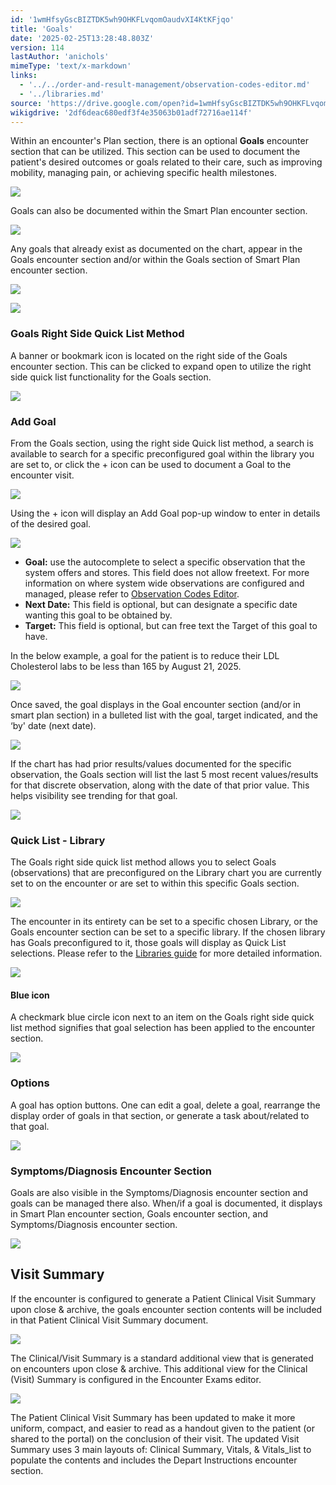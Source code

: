 ```yaml
---
id: '1wmHfsyGscBIZTDK5wh9OHKFLvqomOaudvXI4KtKFjqo'
title: 'Goals'
date: '2025-02-25T13:28:48.803Z'
version: 114
lastAuthor: 'anichols'
mimeType: 'text/x-markdown'
links:
  - '../../order-and-result-management/observation-codes-editor.md'
  - '../libraries.md'
source: 'https://drive.google.com/open?id=1wmHfsyGscBIZTDK5wh9OHKFLvqomOaudvXI4KtKFjqo'
wikigdrive: '2df6deac680edf3f4e35063b01adf72716ae114f'
---
```

Within an encounter's Plan section, there is an optional **Goals** encounter section that can be utilized.  This section can be used to document the patient's desired outcomes or goals related to their care, such as improving mobility, managing pain, or achieving specific health milestones.

![](../goals.assets/18b33b635c73999078434d5fdaedfb7c.png)

Goals can also be documented within the Smart Plan encounter section.

![](../goals.assets/8e9e6a47551a8fe3f5827de8d6edb56c.png)

Any goals that already exist as documented on the chart, appear in the Goals encounter section and/or within the Goals section of Smart Plan encounter section.

![](../goals.assets/894dfea9a107819e311a9b0dd17d441e.png)

![](../goals.assets/8cef5cbab64006864ee08abb95a76d7c.png)

### Goals Right Side Quick List Method

A banner or bookmark icon is located on the right side of the Goals encounter section.  This can be clicked to expand open to utilize the right side quick list functionality for the Goals section.

![](../goals.assets/9a1007ca3dddf35222bf92a64df62381.png)

### Add Goal

From the Goals section, using the right side Quick list method, a search is available to search for a specific preconfigured goal within the library you are set to, or click the + icon can be used to document a Goal to the encounter visit.

![](../goals.assets/c82c410942177bb4cf03ad9202a2ce1f.png)

Using the + icon will display an Add Goal pop-up window to enter in details of the desired goal.

![](../goals.assets/921ff98deb4204c79aef7938babffaeb.png)

* <strong>Goal:</strong> use the autocomplete to select a specific observation that the system offers and stores.  This field does not allow freetext. For more information on where system wide observations are configured and managed, please refer to [Observation](../../order-and-result-management/observation-codes-editor.md)[ Codes Editor](../../order-and-result-management/observation-codes-editor.md).
* <strong>Next Date:</strong> This field is optional, but can designate a specific date wanting this goal to be obtained by.
* <strong>Target:</strong> This field is optional, but can free text the Target of this goal to have.

In the below example, a goal for the patient is to reduce their LDL Cholesterol labs to be less than 165 by August 21, 2025.

![](../goals.assets/10d416754f0cf8c90abeeb6c72324066.png)

Once saved, the goal displays in the Goal encounter section (and/or in smart plan section) in a bulleted list with the goal, target indicated, and the ‘by' date (next date).

![](../goals.assets/700035d00e144ae26b7684b8fad89958.png)

If the chart has had prior results/values documented for the specific observation, the Goals section will list the last 5 most recent values/results for that discrete observation, along with the date of that prior value.  This helps visibility see trending for that goal.

![](../goals.assets/22b1d4e01b19959c04ada19732ece2d7.png)

### Quick List - Library

The Goals right side quick list method allows you to select Goals (observations) that are preconfigured on the Library chart you are currently set to on the encounter or are set to within this specific Goals section.

![](../goals.assets/7db8dcbc77a6cf2841f36fa7fc3df447.png)

The encounter in its entirety can be set to a specific chosen Library, or the Goals encounter section can be set to a specific library.  If the chosen library has Goals preconfigured to it, those goals will display as Quick List selections.   Please refer to the [Libraries guide](../libraries.md) for more detailed information.

![](../goals.assets/7f2dfb5891405f81a68f42982945542b.png)

#### Blue icon

A checkmark blue circle icon next to an item on the Goals right side quick list method signifies that goal selection has been applied to the encounter section.

![](../goals.assets/4d1f1258436a20512cc4d38a39edc3d5.png)

### Options

A goal has option buttons.  One can edit a goal, delete a goal, rearrange the display order of goals in that section, or generate a task about/related to that goal.

![](../goals.assets/55c6e70fcd4887618f1e139153f4b61c.png)

### Symptoms/Diagnosis Encounter Section

Goals are also visible in the Symptoms/Diagnosis encounter section and goals can be managed there also.  When/if a goal is documented, it displays in Smart Plan encounter section, Goals encounter section, and Symptoms/Diagnosis encounter section.

![](../goals.assets/431f5ec7d9247b8b1a30b8a8e2cdca3e.png)

## Visit Summary

If the encounter is configured to generate a Patient Clinical Visit Summary upon close & archive, the goals encounter section contents will be included in that Patient Clinical Visit Summary document.

![](../goals.assets/22e80b3a86d08f2bfcc2781e542b708f.png)

The Clinical/Visit Summary is a standard additional view that is generated on encounters upon close & archive. This additional view for the Clinical (Visit) Summary is configured in the Encounter Exams editor.

![](../goals.assets/49e4805a68b7a8755f51dd0c83b47f01.png)

The Patient Clinical Visit Summary has been updated to make it more uniform, compact, and easier to read as a handout given to the patient (or shared to the portal) on the conclusion of their visit. The updated Visit Summary uses 3 main layouts of: Clinical Summary, Vitals, & Vitals_list to populate the contents and includes the Depart Instructions encounter section.
